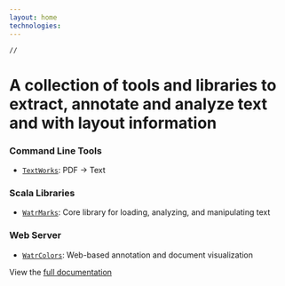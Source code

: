 ```yaml
---
layout: home
technologies:
---
```


```tut:invisible
//
```

# A collection of tools and libraries to extract, annotate and analyze text and with layout information

### Command Line Tools
  * [`TextWorks`](/watr-works/docs/textworks/): PDF -> Text 

### Scala Libraries
  * [`WatrMarks`](/watr-works/docs/watrmarks/): Core library for loading, analyzing, and manipulating text 
  
  
### Web Server 
  * [`WatrColors`](/watr-works/docs/watrcolors/): Web-based annotation and document visualization 


View the [full documentation](/watr-works/docs/) 
